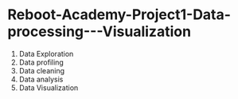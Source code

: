 # Reboot-Academy-Project1-Data-processing---Visualization

1. Data Exploration
2. Data  profiling
3. Data cleaning
4. Data analysis
5. Data Visualization
